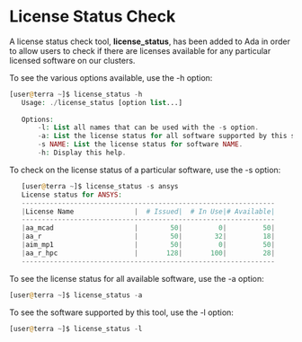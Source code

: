 # License Status Check
A license status check tool, **license_status**, has been added to Ada in order to allow users to check if there are licenses available for any particular licensed software on our clusters.

To see the various options available, use the -h option:

```php
[user@terra ~]$ license_status -h
   Usage: ./license_status [option list...]
   
   Options:
       -l: List all names that can be used with the -s option.
       -a: List the license status for all software supported by this script.
       -s NAME: List the license status for software NAME.
       -h: Display this help.
```

To check on the license status of a particular software, use the -s option:

```php
   [user@terra ~]$ license_status -s ansys
   License status for ANSYS:
   ---------------------------------------------------------------
   |License Name               |  # Issued|  # In Use|# Available|
   ---------------------------------------------------------------
   |aa_mcad                    |        50|         0|         50|
   |aa_r                       |        50|        32|         18|
   |aim_mp1                    |        50|         0|         50|
   |aa_r_hpc                   |       128|       100|         28|
   ---------------------------------------------------------------
```

To see the license status for all available software, use the -a option:

```php
[user@terra ~]$ license_status -a
```

To see the software supported by this tool, use the -l option:

```php
[user@terra ~]$ license_status -l
```
